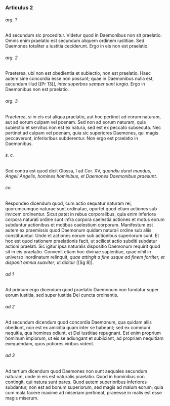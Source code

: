 ### Articulus 2

###### arg. 1
Ad secundum sic proceditur. Videtur quod in Daemonibus non sit praelatio. Omnis enim praelatio est secundum aliquem ordinem iustitiae. Sed Daemones totaliter a iustitia ceciderunt. Ergo in eis non est praelatio.

###### arg. 2
Praeterea, ubi non est obedientia et subiectio, non est praelatio. Haec autem sine concordia esse non possunt; quae in Daemonibus nulla est, secundum illud [[Pr 13]], *inter superbos semper sunt iurgia*. Ergo in Daemonibus non est praelatio.

###### arg. 3
Praeterea, si in eis est aliqua praelatio, aut hoc pertinet ad eorum naturam, aut ad eorum culpam vel poenam. Sed non ad eorum naturam, quia subiectio et servitus non est ex natura, sed est ex peccato subsecuta. Nec pertinet ad culpam vel poenam, quia sic superiores Daemones, qui magis peccaverunt, inferioribus subderentur. Non ergo est praelatio in Daemonibus.

###### s. c.
Sed contra est quod dicit Glossa, I ad Cor. XV, *quandiu durat mundus, Angeli Angelis, homines hominibus, et Daemones Daemonibus praesunt*.

###### co.
Respondeo dicendum quod, cum actio sequatur naturam rei, quorumcumque naturae sunt ordinatae, oportet quod etiam actiones sub invicem ordinentur. Sicut patet in rebus corporalibus, quia enim inferiora corpora naturali ordine sunt infra corpora caelestia actiones et motus eorum subduntur actionibus et motibus caelestium corporum. Manifestum est autem ex praemissis quod Daemonum quidam naturali ordine sub aliis constituuntur. Unde et actiones eorum sub actionibus superiorum sunt. Et hoc est quod rationem praelationis facit, ut scilicet actio subditi subdatur actioni praelati. Sic igitur ipsa naturalis dispositio Daemonum requirit quod sit in eis praelatio. Convenit etiam hoc divinae sapientiae, quae nihil in universo inordinatum relinquit, *quae attingit a fine usque ad finem fortiter, et disponit omnia suaviter*, ut dicitur [[Sg 8]].

###### ad 1
Ad primum ergo dicendum quod praelatio Daemonum non fundatur super eorum iustitia, sed super iustitia Dei cuncta ordinantis.

###### ad 2
Ad secundum dicendum quod concordia Daemonum, qua quidam aliis obediunt, non est ex amicitia quam inter se habeant; sed ex communi nequitia, qua homines odiunt, et Dei iustitiae repugnant. Est enim proprium hominum impiorum, ut eis se adiungant et subiiciant, ad propriam nequitiam exequendam, quos potiores viribus vident.

###### ad 3
Ad tertium dicendum quod Daemones non sunt aequales secundum naturam, unde in eis est naturalis praelatio. Quod in hominibus non contingit, qui natura sunt pares. Quod autem superioribus inferiores subdantur, non est ad bonum superiorum, sed magis ad malum eorum; quia cum mala facere maxime ad miseriam pertineat, praeesse in malis est esse magis miserum.

